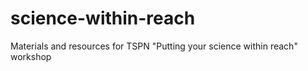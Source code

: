 # science-within-reach
Materials and resources for TSPN "Putting your science within reach" workshop
